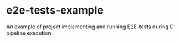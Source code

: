# e2e-tests-example

An example of project implementing and running E2E-tests during CI pipeline execution
